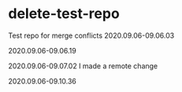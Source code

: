 # delete-test-repo
Test repo for merge conflicts 
2020.09.06-09.06.03

2020.09.06-09.06.19

2020.09.06-09.07.02
I made a remote change

2020.09.06-09.10.36

